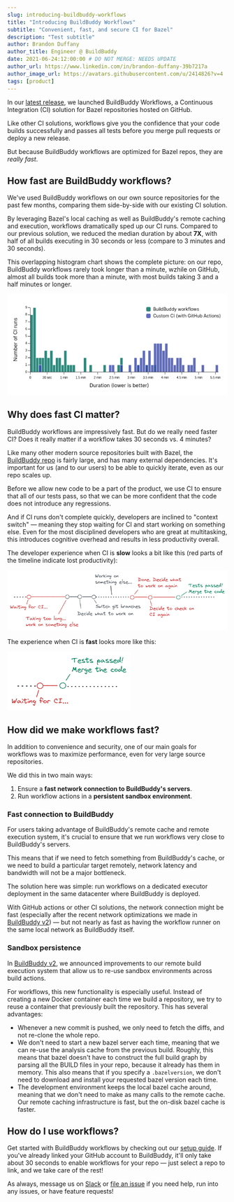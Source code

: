 ```yaml
---
slug: introducing-buildbuddy-workflows
title: "Introducing BuildBuddy Workflows"
subtitle: "Convenient, fast, and secure CI for Bazel"
description: "Test subtitle"
author: Brandon Duffany
author_title: Engineer @ BuildBuddy
date: 2021-06-24:12:00:00 # DO NOT MERGE: NEEDS UPDATE
author_url: https://www.linkedin.com/in/brandon-duffany-39b7217a
author_image_url: https://avatars.githubusercontent.com/u/2414826?v=4
tags: [product]
---
```


In our [latest release](TODO/LINK_TO_RELEASE_POST), we launched BuildBuddy
Workflows, a Continuous Integration (CI) solution for Bazel repositories
hosted on GitHub.

Like other CI solutions, workflows give you the confidence that your code
builds successfully and passes all tests before you merge pull requests or
deploy a new release.

But because BuildBuddy workflows are optimized for Bazel repos, they are
_really fast_.

## How fast are BuildBuddy workflows?

We've used BuildBuddy workflows on our own source repositories for the past few
months, comparing them side-by-side with our existing CI solution.

By leveraging Bazel's local caching as well as BuildBuddy's
remote caching and execution, workflows dramatically sped up our CI runs.
Compared to our previous solution, we reduced the median duration by about
**7X**, with half of all builds executing in 30 seconds or less (compare
to 3 minutes and 30 seconds).

This overlapping histogram chart shows the complete picture: on our repo,
BuildBuddy workflows rarely took longer than a minute, wzhile on GitHub,
almost all builds took more than a minute, with most builds taking 3 and a half
minutes or longer.

![overlapping histogram comparing BuildBuddy and GitHub actions](images/workflows.png)

## Why does fast CI matter?

BuildBuddy workflows are impressively fast. But do we really need faster CI?
Does it really matter if a workflow takes 30 seconds vs. 4 minutes?

Like many other modern source repositories built with Bazel, the [BuildBuddy repo](https://github.com/buildbuddy-io/buildbuddy)
is fairly large, and has many external dependencies. It's important for us
(and to our users) to be able to quickly iterate, even as our repo scales up.

Before we allow new code to be a part of the product, we use CI to ensure that
all of our tests pass, so that we can be more confident that the code does not
introduce any regressions.

And if CI runs don't complete quickly, developers are inclined to
"context switch" &mdash; meaning they stop waiting for CI and start working
on something else. Even for the most disciplined developers who are great at multitasking, this
introduces cognitive overhead and results in less productivity overall.

The developer experience when CI is **slow** looks a bit like this (red parts of the
timeline indicate lost productivity):

![](images/slow_ci.png)

The experience when CI is **fast** looks more like this:

![](images/fast_ci.png)

## How did we make workflows fast?

In addition to convenience and security, one of our main goals for workflows
was to maximize performance, even for very large source repositories.

We did this in two main ways:

1. Ensure a **fast network connection to BuildBuddy's servers**.
2. Run workflow actions in a **persistent sandbox environment**.

### Fast connection to BuildBuddy

For users taking advantage of BuildBuddy's remote cache and remote
execution system, it's crucial to ensure that we run workflows very close
to BuildBuddy's servers.

This means that if we need to fetch something from BuildBuddy's cache, or
we need to build a particular target remotely, network latency and
bandwidth will not be a major bottleneck.

The solution here was simple: run workflows on a dedicated executor
deployment in the same datacenter where BuildBuddy is deployed.

With GitHub actions or other CI solutions, the network connection might
be fast (especially after the recent network optimizations we made in
[BuildBuddy v2](introducing-buildbuddy-v2)) &mdash; but not nearly as fast
as having the workflow runner on the same local network as BuildBuddy
itself.

### Sandbox persistence

In [BuildBuddy v2](introducing-buildbuddy-v2#sandboxing), we announced
improvements to our remote build execution system that allow us to re-use
sandbox environments across build actions.

For workflows, this new functionality is especially useful. Instead of creating
a new Docker container each time we build a repository, we
try to reuse a container that previously built the repository. This has
several advantages:

- Whenever a new commit is pushed, we only need to fetch the diffs,
  and not re-clone the whole repo.
- We don't need to start a new bazel server each time, meaning that
  we can re-use the analysis cache from the previous build. Roughly,
  this means that bazel doesn't have to construct the full build graph by
  parsing all the BUILD files in your repo, because it already has them in
  memory. This also means that if you specify a `.bazelversion`, we don't
  need to download and install your requested bazel version each time.
- The development environment keeps the local bazel cache around, meaning
  that we don't need to make as many calls to the remote cache. Our
  remote caching infrastructure is fast, but the on-disk bazel cache
  is faster.

## How do I use workflows?

Get started with BuildBuddy workflows by checking out our [setup guide](/docs/workflows-setup/).
If you've already linked your GitHub account to BuildBuddy, it'll only take
about 30 seconds to enable workflows for your repo &mdash; just select a repo
to link, and we take care of the rest!

As always, message us on [Slack](https://buildbuddy.slack.com) or
[file an issue](https://github.com/buildbuddy-io/buildbuddy/issues/new)
if you need help, run into any issues, or have feature requests!
